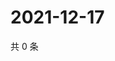 # 2021-12-17

共 0 条

<!-- BEGIN WEIBO -->
<!-- 最后更新时间 Fri Dec 17 2021 23:09:31 GMT+0800 (China Standard Time) -->

<!-- END WEIBO -->
